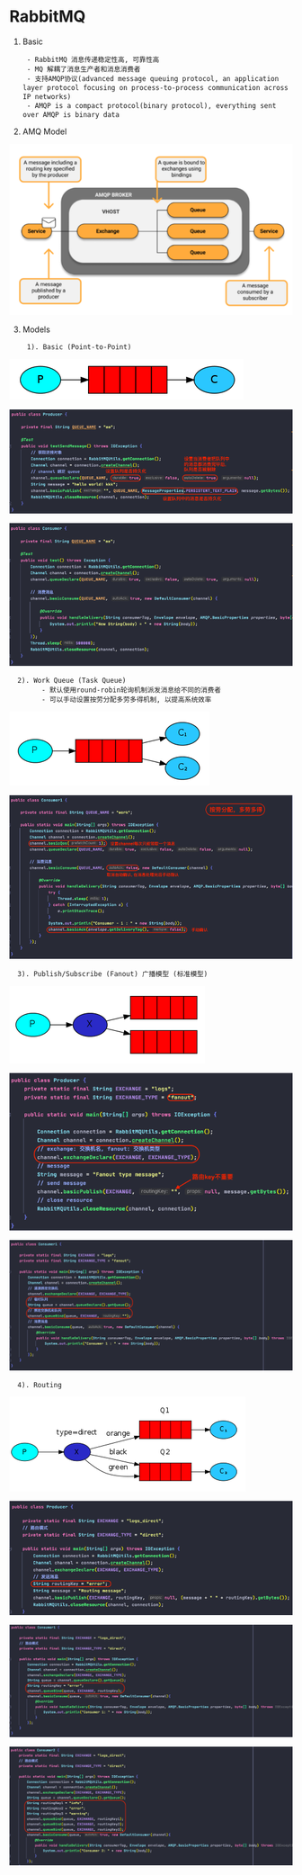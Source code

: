 # RabbitMQ

1. Basic
        
        - RabbitMQ 消息传递稳定性高, 可靠性高
        - MQ 解耦了消息生产者和消息消费者
        - 支持AMQP协议(advanced message queuing protocol, an application layer protocol focusing on process-to-process communication across IP networks)
        - AMQP is a compact protocol(binary protocol), everything sent over AMQP is binary data
    
2. AMQ Model

![AdvancedMessageQueueModel](image/AdvancedMessageQueueModel.png)


3. Models

        1). Basic (Point-to-Point)
        
![ModelPointToPoint](image/ModelPointToPoint.png)

![ProducerBasic](image/ProducerBasic.png)

![ConsumerBasic](image/ConsumerBasic.png)
    
    
      2). Work Queue (Task Queue)
            - 默认使用round-robin轮询机制派发消息给不同的消费者
            - 可以手动设置按劳分配多劳多得机制, 以提高系统效率

![ModelWorkQueue](image/ModelWorkQueue.png)

![ConsumerWorkQueue](image/ConsumerWorkQueue.png)

    
      3). Publish/Subscribe (Fanout) 广播模型 (标准模型)
      
![ModelPublishSubscribe](image/ModelPublishSubscribe.png)

![ProducerPublishSubscribe](image/ProducerPublishSubscribe.png)

![ConsumerPublishSubscribe](image/ConsumerPublishSubscribe.png)
      
      
      4). Routing 
      
![ModelRouting](image/ModelRouting.png)

![ProducerRouting](image/ProducerRouting.png)

![Consumer1Routing](image/Consumer1Routing.png)

![Consumer2Routing](image/Consumer2Routing.png)
